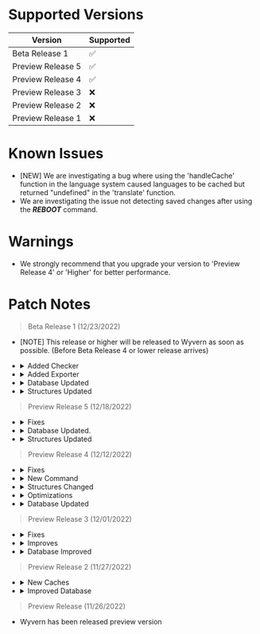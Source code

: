 # Supported Versions

| Version           | Supported           |
| ----------------- | ------------------- |
| Beta Release 1    | :white_check_mark:  |
| Preview Release 5 | :white_check_mark:  |
| Preview Release 4 | :white_check_mark:  |
| Preview Release 3 | :x:                 |
| Preview Release 2 | :x:                 |
| Preview Release 1 | :x:                 |

# Known Issues

- [NEW] We are investigating a bug where using the 'handleCache' function in the language system caused languages to be cached but returned "undefined" in the 'translate' function.
- We are investigating the issue not detecting saved changes after using the <b><i>REBOOT</i></b> command.

# Warnings

- We strongly recommend that you upgrade your version to 'Preview Release 4' or 'Higher' for better performance.

# Patch Notes

> Beta Release 1 (12/23/2022)

- [NOTE] This release or higher will be released to Wyvern as soon as possible. (Before Beta Release 4 or lower release arrives)

- <details>
    <summary>Added Checker</summary>
    <i>Includes new functions. (Integrated with Structures.)</i>
  </details>
- <details>
    <summary>Added Exporter</summary>
    <i>We added a new exporter to 'src/base' folder. ('export.js', this file includes all events, classes, structures and helpers.)</i>
  </details>
- <details>
    <summary>Database Updated</summary>
    <i>Some improves for <b>fetch</b>, <b>has</b>, <b>exists</b> functions.</i>
  </details>
- <details>
    <summary>Structures Updated</summary>
    <i>Added new function <b>defineProperty</b>. (You can define properties easy.)</i>
    <br>
    <i>Added new functions <b>time</b>, <b>code</b>.</i>
  </details>

> Preview Release 5 (12/18/2022)

- <details>
    <summary>Fixes</summary>
    <i>We fixed 'Process' and 'Database' are events doesn't work.</i>
  </details>
- <details>
    <summary>Database Updated.</summary>
    <i>New database events: <b>dataAddRequest</b>, <b>dataAdded</b></i>
    <br>
    <i>Database events files updated with new outputs.</i>
  </details>
- <details>
    <summary>Structures Updated</summary>
    <i>If you want to set 'Process', 'Once' or 'Database' property to "true", Please use "setProperty" function or "Event#modes" option.</i>
    <br>
    <i><b>setProperty</b> and <b>getProperty</b> functions are updated.</i>
    <br>
    <i><b>setProperties</b> and <b>getProperties</b> functions are removed.</i>
    <br>
    <i>Added new functions for <b>getProperty</b>. (editProperty added, not global only this function.)</i>
    <br>
    <i>Removed <b>Command#support</b> option. Added <b>Command#mode</b> option.</i>
  </details>
  
> Preview Release 4 (12/12/2022)

- <details>
    <summary>Fixes</summary>
    <i>When using interactions (not Command Interaction) you see a <b>TypeError: Cannot read property of undefined (reading 'execute')</b> error.</i>
  </details>
- <details>
    <summary>New Command</summary>
    <i>Survey named command added. (This is an experimental feature)</i>
  </details>
- <details>
    <summary>Structures Changed</summary>
    <i>Command and Event structures updated.</i>
    <br>
    <i>Added new functions. (setProperty, setProperties, getProperty, getProperties) (This functions experimental feature.)</i>
  </details>
- <details>
    <summary>Optimizations</summary>
    <i>Pagination optimized.</i>
    <i>Structures optimized.</i>
  </details>
- <details>
    <summary>Database Updated</summary>
     <details>
     <summary>Events Changed</summary>
     <i>
     dataSubstrackRequest named event has been renamed to dataSubtractRequest<br>
     dataSubstracked named event has been renamed to dataSubtracted<br><br>
     
     New events: dataExistsRequest, dataExisted, databaseDestroyRequest, databaseDestroyed
     </i>
     </details>
     
  <h4>Added new function <b>Database#exists</b></h4>
  <br>
  <h4>Removed <b>Database#get</b> and <b>Database#create</b>. Please use <b>Database#fetch</b> and <b>Database#constructor</b> instead.</h4>
  </details>

> Preview Release 3 (12/01/2022)

- <details>
    <summary>Fixes</summary>
    <i>Fixed an issue that caused <b>TypeError: Cannot read properties of null (reading 'match')</b> error while loading events.</i>
  </details>
- <details>
    <summary>Improves</summary>
    <i>Improved src/api/API.js (Manager.js has been renamed to API.js)</i>
  </details>
- <details>
    <summary>Database Improved</summary>
    <i>Added database events support for Loader. (All database events available in "src/base/events/databases", 'databaseCreated'' event cannot work in events folder.)</i>
  </details>

> Preview Release 2 (11/27/2022)

- <details>
    <summary>New Caches</summary>
    <i>Handlers and Events are moved to Cache.</i>
  </details>
- <details>
    <summary>Improved Database</summary>
    <i>Database updated.</i>
    <details>
      <summary>Available Events</summary>
      <i>
       databaseCreated<br>
       databaseDeleted<br>
       dataSaveRequest<br>
       dataSaved<br>
       dataDeleteRequest<br> 
       dataDeleted<br>
       dataSubstrackRequest &<br>
       dataSubstracked &<br>
       dataPushRequest<br>
       dataPushed<br>
       dataPullRequest<br>
       dataPulled<br>
       dataFetchRequest<br>
       dataFetched<br>
       dataGetRequest !<br>
       dataGetted !<br>
       dataHasRequest<br>
       dataHased<br>
       error<br>
      </i>
      <i>
        <h5>! In future versions of Wyvern, this event will no longer be available.</h5>
        <h5>& In future versions, this event will be renamed.</h5>
        <h5>Events are available in Database#Events</h5>
      </i>
    </details>
  </details>

> Preview Release (11/26/2022)

- Wyvern has been released preview version
